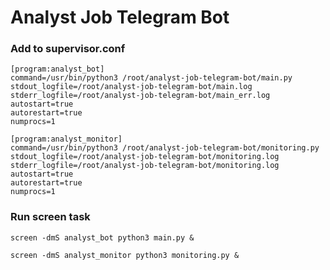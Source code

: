 # Analyst Job Telegram Bot

### Add to supervisor.conf

```
[program:analyst_bot]
command=/usr/bin/python3 /root/analyst-job-telegram-bot/main.py
stdout_logfile=/root/analyst-job-telegram-bot/main.log
stderr_logfile=/root/analyst-job-telegram-bot/main_err.log
autostart=true
autorestart=true
numprocs=1
```

```
[program:analyst_monitor]
command=/usr/bin/python3 /root/analyst-job-telegram-bot/monitoring.py
stdout_logfile=/root/analyst-job-telegram-bot/monitoring.log
stderr_logfile=/root/analyst-job-telegram-bot/monitoring.log
autostart=true
autorestart=true
numprocs=1
```

### Run screen task

`screen -dmS analyst_bot python3 main.py &`

`screen -dmS analyst_monitor python3 monitoring.py &`
